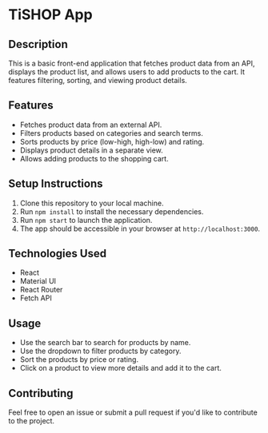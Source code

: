 # TiSHOP App

## Description
This is a basic front-end application that fetches product data from an API, displays the product list, and allows users to add products to the cart. It features filtering, sorting, and viewing product details.

## Features
- Fetches product data from an external API.
- Filters products based on categories and search terms.
- Sorts products by price (low-high, high-low) and rating.
- Displays product details in a separate view.
- Allows adding products to the shopping cart.

## Setup Instructions
1. Clone this repository to your local machine.
2. Run `npm install` to install the necessary dependencies.
3. Run `npm start` to launch the application.
4. The app should be accessible in your browser at `http://localhost:3000`.

## Technologies Used
- React
- Material UI
- React Router
- Fetch API

## Usage
- Use the search bar to search for products by name.
- Use the dropdown to filter products by category.
- Sort the products by price or rating.
- Click on a product to view more details and add it to the cart.

## Contributing
Feel free to open an issue or submit a pull request if you'd like to contribute to the project.